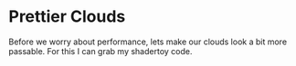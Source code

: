 # Prettier Clouds
Before we worry about performance, lets make our clouds look a bit more passable.
For this I can grab my shadertoy code.

<canvas id="in_the_air/prettier_clouds"></canvas>
